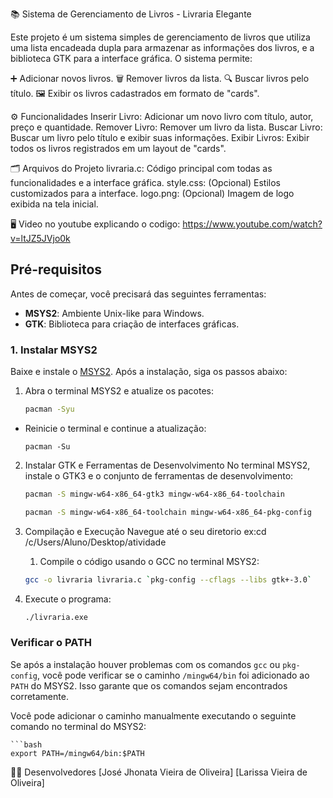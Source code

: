 📚 Sistema de Gerenciamento de Livros - Livraria Elegante

Este projeto é um sistema simples de gerenciamento de livros que utiliza uma lista encadeada dupla para armazenar as informações dos livros, e a biblioteca GTK para a interface gráfica.
O sistema permite:

➕ Adicionar novos livros.
🗑️ Remover livros da lista.
🔍 Buscar livros pelo título.
🖼️ Exibir os livros cadastrados em formato de "cards".

⚙️ Funcionalidades
Inserir Livro: Adicionar um novo livro com título, autor, preço e quantidade.
Remover Livro: Remover um livro da lista.
Buscar Livro: Buscar um livro pelo título e exibir suas informações.
Exibir Livros: Exibir todos os livros registrados em um layout de "cards".

🗂️ Arquivos do Projeto
livraria.c: Código principal com todas as funcionalidades e a interface gráfica.
style.css: (Opcional) Estilos customizados para a interface.
logo.png: (Opcional) Imagem de logo exibida na tela inicial.

🖥️ Video no youtube explicando o codigo: https://www.youtube.com/watch?v=ltJZ5JVjo0k

## Pré-requisitos

Antes de começar, você precisará das seguintes ferramentas:

- **MSYS2**: Ambiente Unix-like para Windows.
- **GTK**: Biblioteca para criação de interfaces gráficas.

### 1. Instalar MSYS2

Baixe e instale o [MSYS2](https://www.msys2.org/). Após a instalação, siga os passos abaixo:

1. Abra o terminal MSYS2 e atualize os pacotes:

   ```bash
   pacman -Syu

 - Reinicie o terminal e continue a atualização:
   
   ```bashh
   pacman -Su

2. Instalar GTK e Ferramentas de Desenvolvimento
No terminal MSYS2, instale o GTK3 e o conjunto de ferramentas de desenvolvimento:
   ```bash
   pacman -S mingw-w64-x86_64-gtk3 mingw-w64-x86_64-toolchain
   
   pacman -S mingw-w64-x86_64-toolchain mingw-w64-x86_64-pkg-config


3. Compilação e Execução
   Navegue até o seu diretorio ex:cd /c/Users/Aluno/Desktop/atividade

   1. Compile o código usando o GCC no terminal MSYS2:
    ```bash
    gcc -o livraria livraria.c `pkg-config --cflags --libs gtk+-3.0`

2. Execute o programa:
    ```bash
    ./livraria.exe

### Verificar o PATH

Se após a instalação houver problemas com os comandos `gcc` ou `pkg-config`, você pode verificar se o caminho `/mingw64/bin` foi adicionado ao `PATH` do MSYS2. Isso garante que os comandos sejam encontrados corretamente.

Você pode adicionar o caminho manualmente executando o seguinte comando no terminal do MSYS2:

    ```bash
    export PATH=/mingw64/bin:$PATH


👩‍💻 Desenvolvedores
[José Jhonata Vieira de Oliveira]
[Larissa Vieira de Oliveira]
